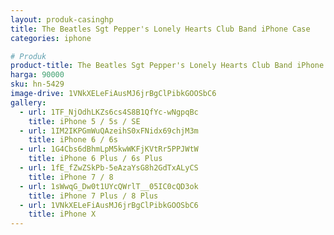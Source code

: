 ```yaml
---
layout: produk-casinghp
title: The Beatles Sgt Pepper's Lonely Hearts Club Band iPhone Case
categories: iphone

# Produk
product-title: The Beatles Sgt Pepper's Lonely Hearts Club Band iPhone Case
harga: 90000
sku: hn-5429
image-drive: 1VNkXELeFiAusMJ6jrBgClPibkGOOSbC6
gallery:
  - url: 1TF_NjOdhLKZs6cs4S8B1QfYc-wNgpqBc
    title: iPhone 5 / 5s / SE
  - url: 1IM2IKPGmWuQAzeihS0xFNidx69chjM3m
    title: iPhone 6 / 6s
  - url: 1G4Cbs6dBhmLpM5kwWKFjKVtRr5PPJWtW
    title: iPhone 6 Plus / 6s Plus
  - url: 1fE_fZwZSkPb-5eAzaYsG8h2GdTxALyCS
    title: iPhone 7 / 8
  - url: 1sWwqG_Dw0t1UYcQWrlT__05IC0cQD3ok
    title: iPhone 7 Plus / 8 Plus
  - url: 1VNkXELeFiAusMJ6jrBgClPibkGOOSbC6
    title: iPhone X
---
```

